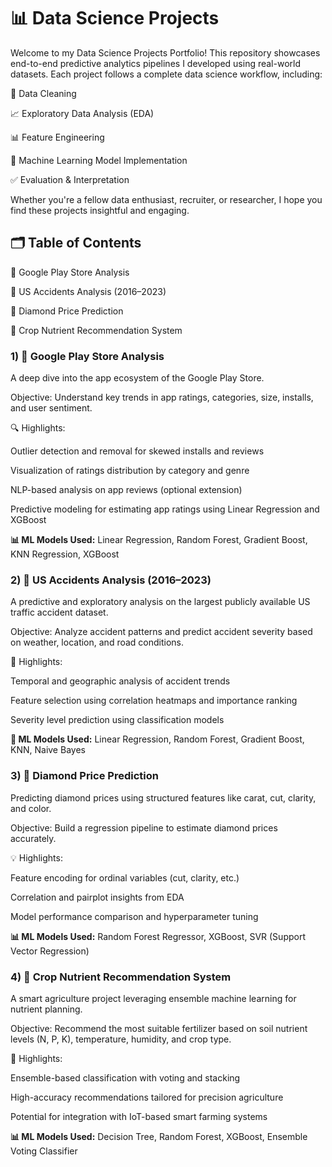 # 📊 Data Science Projects

Welcome to my Data Science Projects Portfolio! This repository showcases end-to-end predictive analytics pipelines I developed using real-world datasets. Each project follows a complete data science workflow, including:

🧹 Data Cleaning

📈 Exploratory Data Analysis (EDA)

📊 Feature Engineering

🧠 Machine Learning Model Implementation

✅ Evaluation & Interpretation

Whether you're a fellow data enthusiast, recruiter, or researcher, I hope you find these projects insightful and engaging.

## 🗂️ Table of Contents
📱 Google Play Store Analysis

🚧 US Accidents Analysis (2016–2023)

💎 Diamond Price Prediction

🌾 Crop Nutrient Recommendation System


### 1) 📱 Google Play Store Analysis
A deep dive into the app ecosystem of the Google Play Store.

Objective: Understand key trends in app ratings, categories, size, installs, and user sentiment.

🔍 Highlights:

Outlier detection and removal for skewed installs and reviews

Visualization of ratings distribution by category and genre

NLP-based analysis on app reviews (optional extension)

Predictive modeling for estimating app ratings using Linear Regression and XGBoost

**📊 ML Models Used:**
Linear Regression, Random Forest, Gradient Boost, KNN Regression, XGBoost



### 2) 🚧 US Accidents Analysis (2016–2023)
A predictive and exploratory analysis on the largest publicly available US traffic accident dataset.

Objective: Analyze accident patterns and predict accident severity based on weather, location, and road conditions.

📍 Highlights:

Temporal and geographic analysis of accident trends

Feature selection using correlation heatmaps and importance ranking

Severity level prediction using classification models

**🤖 ML Models Used:**
Linear Regression, Random Forest, Gradient Boost, KNN, Naive Bayes



### 3) 💎 Diamond Price Prediction
Predicting diamond prices using structured features like carat, cut, clarity, and color.

Objective: Build a regression pipeline to estimate diamond prices accurately.

💡 Highlights:

Feature encoding for ordinal variables (cut, clarity, etc.)

Correlation and pairplot insights from EDA

Model performance comparison and hyperparameter tuning

**📊 ML Models Used:**
Random Forest Regressor, XGBoost, SVR (Support Vector Regression)



### 4) 🌾 Crop Nutrient Recommendation System
A smart agriculture project leveraging ensemble machine learning for nutrient planning.

Objective: Recommend the most suitable fertilizer based on soil nutrient levels (N, P, K), temperature, humidity, and crop type.

🧠 Highlights:

Ensemble-based classification with voting and stacking

High-accuracy recommendations tailored for precision agriculture

Potential for integration with IoT-based smart farming systems

**📊 ML Models Used:**
Decision Tree, Random Forest, XGBoost, Ensemble Voting Classifier
